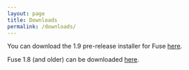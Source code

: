```yaml
---
layout: page
title: Downloads
permalink: /downloads/
---
```


You can download the 1.9 pre-release installer for Fuse
[here](https://github.com/fuse-open/fuse-studio/releases).

Fuse 1.8 (and older) can be downloaded
[here](https://github.com/fusetools/fuse-releases/releases).
